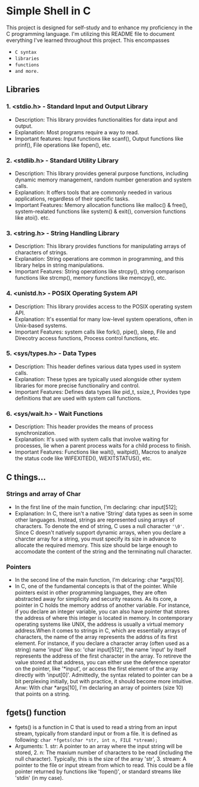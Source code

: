 # Simple Shell in C
This project is designed for self-study and to enhance my proficiency in the C programming language.
I'm utilizing this README file to document everything I've learned throughout this project.
This encompasses
- ``C syntax``
- ``libraries``
- ``functions``
- ``and more.``

## Libraries

### 1. <stdio.h> - Standard Input and Output Library

- Description: This library provides functionalities for data input and output.
- Explanation: Most programs require a way to read.
- Important features: Input functions like scanf(), Output functions like prinf(), File operations like fopen(), etc.

### 2. <stdlib.h> - Standard Utility Library

- Description: This library provides general purpose functions, including dynamic memory management, random number generation and system calls.
- Explanation: It offers tools that are commonly needed in various applications, regardless of their specific tasks.
- Important Features: Memory allocation functions like malloc() & free(), system-realated functions like system() & exit(), conversion functions like atoi(). etc.

### 3. <string.h> - String Handling Library

- Description: This library provides functions for manipulating arrays of characters of strings.
- Explanation: String operations are common in programming, and this library helps in string manipulations.
- Important Features: String operations like strcpy(), string comparison functions like strcmp(), memory functions like memcpy(), etc.

### 4. <unistd.h> - POSIX Operating System API

- Description: This library provides access to the POSIX operating system API.
- Explanation: It's essential for many low-level system operations, often in Unix-based systems.
- Important Features: system calls like fork(), pipe(), sleep, File and Direcotry access functions, Process control functions, etc.

### 5. <sys/types.h> - Data Types

- Description: This header defines various data types used in system calls.
- Explanation: These types are typically used alongside other system libraries for more precise functionaliry and control.
- Important Features: Defines data types like pid_t, ssize_t, Provides type definitions that are used with system call functions.

### 6. <sys/wait.h> - Wait Functions

- Description: This header provides the means of process synchronization.
- Explanation: It's used with system calls that involve waiting for processes, lie when a parent process waits for a child process to finish.
- Important Features: Functions like wait(), waitpid(), Macros to analyze the status code like WIFEXITED(), WEXITSTATUS(), etc.

## C things...

### Strings and array of Char
- In the first line of the main function, I'm declaring: char input[512];
- Explanation: In C, there isn't a native 'String' data types as seen in some other languages. Instead, strings are represented using arrays of characters. To denote the end of string, C uses a null character ``'\0'``. Since C doesn't natively support dynamic arrays, when you declare a charcter array for a string, you must specify its size in advance to allocate the required memory. This size should be large enough to accomodate the content of the string and the terminating null character.

### Pointers
- In the second line of the main function, I'm delcaring: char *args[10].
- In C, one of the fundamental concepts is that of the pointer. While pointers exist in other programming languages, they are often abstracted away for simplicity and security reasons. As its core, a pointer in C holds the memory addrss of another variable. For instance, if you declare an integer variable, you can also have pointer that stores the address of where this integer is located in memory. In contemporary operating systems like UNIX, the address is usually a virtual memory address.When it comes to strings in C, which are essentially arrays of characters, the name of the array represents the addrss of its first element. For instance, if you declare a character array (often used as a string) name 'input' like so: 'char input[512]', the name 'input' by itself represents the address of the first character in the array. To retireve the value stored at that address, you can either use the deference operator on the pointer, like '*input', or access the first element of the array directly with 'input[0]'. Admittedly, the syntax related to pointer can be a bit perplexing initially, but with practice, it should become more intuitive. Anw: With char *args[10], I'm declaring an array of pointers (size 10) that points on a string.

## fgets() function

- fgets() is a function in C that is used to read a string from an input stream, typically from standard input or from a file. It is defined as following: ``char *fgets(char *str, int n, FILE *stream);``
- Arguments: 1. str: A pointer to an array where the input string will be stored, 2. n: The maxium number of characters to be read (including the null character). Typically, this is the size of the array 'str', 3. stream: A pointer to the file or input stream from which to read. This could be a file pointer returned by functions like 'fopen()', or standard streams like 'stdin' (in my case).



